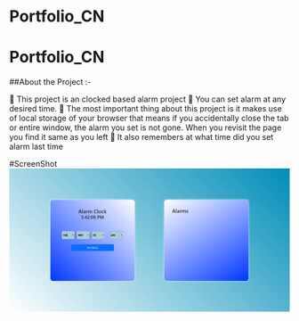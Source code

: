 # Portfolio_CN

# Portfolio_CN

##About the Project :-

🔴 This project is an clocked based alarm project
🔴 You can set alarm at any desired time.
🔴 The most important thing about this project is it makes use of local storage of your browser that means if you accidentally close the tab or entire window, the alarm you set is not gone. When you revisit the page you find it same as you left
🔴 It also remembers at what time did you set alarm last time

#ScreenShot
![My Image](./Screenshot%202024-06-02%20154223.png)
